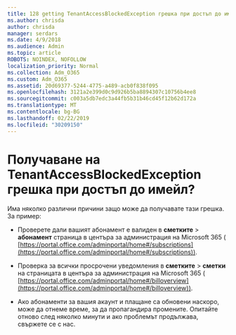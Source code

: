 ```yaml
---
title: 128 getting TenantAccessBlockedException грешка при достъп до имейл?
ms.author: chrisda
author: chrisda
manager: serdars
ms.date: 4/9/2018
ms.audience: Admin
ms.topic: article
ROBOTS: NOINDEX, NOFOLLOW
localization_priority: Normal
ms.collection: Adm_O365
ms.custom: Adm_O365
ms.assetid: 20d69377-5244-4775-a489-acb0f838f095
ms.openlocfilehash: 3121a2e399d0c9d926b5ba8894307c10756b4ee8
ms.sourcegitcommit: c003a5db7edc3a44fb5b31b46cd45f12b62d172a
ms.translationtype: MT
ms.contentlocale: bg-BG
ms.lasthandoff: 02/22/2019
ms.locfileid: "30209150"
---
```

# <a name="getting-a-tenantaccessblockedexception-error-when-accessing-email"></a>Получаване на TenantAccessBlockedException грешка при достъп до имейл?

Има няколко различни причини защо може да получавате тази грешка. За пример:
  
- Проверете дали вашият абонамент е валиден в **сметките** \> **абонамент** страница в центъра за администрация на Microsoft 365 ( [https://portal.office.com/adminportal/home#/subscriptions](https://portal.office.com/adminportal/home#/subscriptions)).
    
- Проверка за всички просрочени уведомления в **сметките** \> **сметки** на страницата в центъра за администрация на Microsoft 365 ( [https://portal.office.com/adminportal/home#/billoverview](https://portal.office.com/adminportal/home#/billoverview)).
    
- Ако абонаменти за вашия акаунт и плащане са обновени наскоро, може да отнеме време, за да пропагандира промените. Опитайте отново след няколко минути и ако проблемът продължава, свържете се с нас.
    

